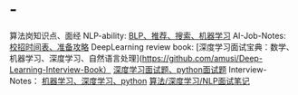# -
算法岗知识点、面经
NLP-ability: [BLP、推荐、搜索、机器学习](https://github.com/Aiyaaa/NLP_ability)
AI-Job-Notes: [校招时间表、准备攻略](https://github.com/Aiyaaa/AI-Job-Notes#ai-job-notes)
DeepLearning review book: [深度学习面试宝典：数学、机器学习、深度学习、自然语言处理](https://github.com/amusi/Deep-Learning-Interview-Book）
[深度学习面试题、python面试题](https://github.com/HarleysZhang/2020_algorithm_intern_information)
Interview-Notes： [机器学习、深度学习、python](https://github.com/Aiyaaa/Interview-Notes)
[算法/深度学习/NLP面试笔记](https://github.com/Aiyaaa/Algorithm_Interview_Notes-Chinese)
